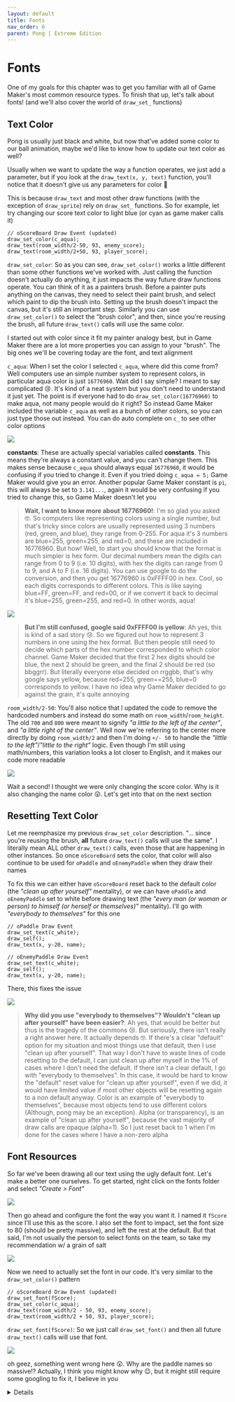 ```yaml
---
layout: default
title: Fonts
nav_order: 6
parent: Pong | Extreme Edition
---
```


# Fonts

One of my goals for this chapter was to get you familiar with all of Game Maker's most common resource types. To finish that up, let's talk about fonts! (and we'll also cover the world of ``draw_set_`` functions)

## Text Color

Pong is usually just black and white, but now that've added some color to our ball animation, maybe we'd like to know how to update our text color as well?

Usually when we want to update the way a function operates, we just add a parameter, but if you look at the ``draw_text(x, y, text)`` function, you'll notice that it doesn't give us any parameters for color 🤔

This is because ``draw_text`` and most other draw functions (with the exception of ``draw_sprite``) rely on ``draw_set_`` functions. So for example, let try changing our score text color to light blue (or cyan as game maker calls it)

```
// oScoreBoard Draw Event (updated)
draw_set_color(c_aqua);
draw_text(room_width/2-50, 93, enemy_score);
draw_text(room_width/2+50, 93, player_score);
```

``draw_set_color``: So as you can see, ``draw_set_color()`` works a little different than some other functions we've worked with. Just calling the function doesn't actually do anything, it just impacts the way future draw functions operate. You can think of it as a painters brush. Before a painter puts anything on the canvas, they need to select their paint brush, and select which paint to dip the brush into. Setting up the brush doesn't impact the canvas, but it's still an important step. Similarly you can use ``draw_set_color()`` to select the "brush color", and then, since you're reusing the brush, all future ``draw_text()`` calls will use the same color.

I started out with color since it fit my painter analogy best, but in Game Maker there are a lot more properties you can assign to your "brush". The big ones we'll be covering today are the font, and text alignment

``c_aqua``: When I set the color I selected ``c_aqua``, where did this come from? Well computers use an simple number system to represent colors, in particular aqua color is just ``16776960``. Wait did I say simple? I meant to say complicated 😢. It's kind of a neat system but you don't need to understand it just yet. The point is if everyone had to do ``draw_set_color(16776960)`` to make aqua, not many people would do it right? So instead Game Maker included the variable ``c_aqua`` as well as a bunch of other colors, so you can just type those out instead. You can do auto complete on ``c_`` to see other color options

![](../../assets/images/pong/color_options.png)

**constants**: These are actually special variables called **constants**. This means they're always a constant value, and you can't change them. This makes sense because ``c_aqua`` should always equal ``16776960``, it would be confusing if you tried to change it. Even if you tried doing ``c_aqua = 5;`` Game Maker would give you an error. Another popular Game Maker constant is ``pi``, this will always be set to ``3.141...``, again it would be very confusing if you tried to change this, so Game Maker doesn't let you

> **Wait, I want to know more about 16776960!**: I'm so glad you asked 🤓. So computers like representing colors using a single number, but that's tricky since colors are usually represented using 3 numbers (red, green, and blue), they range from 0-255. For aqua it's 3 numbers are blue=255, green=255, and red=0, and these are included in 16776960. But how! Well, to start you should know that the format is much simpler is hex form. Our decimal numbers mean the digits can range from 0 to 9 (i.e. 10 digits), with hex the digits can range from 0 to 9, and A to F (i.e. 16 digits). You can use google to do the conversion, and then you get 16776960 is 0xFFFF00 in hex. Cool, so each digits corresponds to different colors. This is like saying blue=FF, green=FF, and red=00, or if we convert it back to decimal it's blue=255, green=255, and red=0. In other words, aqua!

![](../../assets/images/pong/google_hex.png)

> **But I'm still confused, google said 0xFFFF00 is yellow**: Ah yes, this is kind of a sad story 😢. So we figured out how to represent 3 numbers in one using the hex format. But then people still need to decide which parts of the hex number corresponded to which color channel. Game Maker decided that the first 2 hex digits should be blue, the next 2 should be green, and the final 2 should be red (so bbggrr). But literally everyone else decided on rrggbb, that's why google says yellow, because red=255, green==255, blue=0 corresponds to yellow. I have no idea why Game Maker decided to go against the grain, it's quite annoying

``room_width/2-50``: You'll also notice that I updated the code to remove the hardcoded numbers and instead do some math on ``room_width``/``room_height``. The old ``700`` and ``800`` were meant to signify *"a little to the left of the center"*, and *"a little right of the center"*. Well now we're referring to the center more directly by doing ``room_width/2`` and then I'm doing ``+/- 50`` to handle the *"little to the left"*/*"little to the right"* logic. Even though I'm still using math/numbers, this variation looks a lot closer to English, and it makes our code more readable

![](../../assets/images/pong/all_text_aqua.png)

Wait a second! I thought we were only changing the score color. Why is it also changing the name color 😲. Let's get into that on the next section

## Resetting Text Color

Let me reemphasize my previous ``draw_set_color`` description. "... since you're reusing the brush, **all** future ``draw_text()`` calls will use the same". I literally mean ALL other ``draw_text()`` calls, even those that are happening in other instances. So once ``oScoreBoard`` sets the color, that color will also continue to be used for ``oPaddle`` and ``oEnemyPaddle`` when they draw their names

To fix this we can either have ``oScoreBoard`` reset back to the default color (the *"clean up after yourself"* mentality), or we can have ``oPaddle`` and ``oEnemyPaddle`` set to white before drawing text (the *"every man (or woman or person) to himself (or herself or themselves)"* mentality). I'll go with *"everybody to themselves"* for this one

```
// oPaddle Draw Event
draw_set_text(c_white);
draw_self();
draw_text(x, y-20, name);

// oEnemyPaddle Draw Event
draw_set_text(c_white);
draw_self();
draw_text(x, y-20, name);
```

There, this fixes the issue

![](../../assets/images/pong/only_score_aqua.png)

> **Why did you use "everybody to themselves"? Wouldn't "clean up after yourself" have been easier?**: Ah yes, that would be better but thus is the tragedy of the commons 😢. But seriously, there isn't really a right answer here. It actually depends 🤓. If there's a clear "default" option for my situation and most things use that default, then I use "clean up after yourself". That way I don't have to waste lines of code resetting to the default, I can just clean up after myself in the 1% of cases where I don't need the default. If there isn't a clear default, I go with "everybody to themselves". In this case, it would be hard to know the "default" reset value for "clean up after yourself", even if we did, it would have limited value if most other objects will be resetting again to a non default anyway. Color is an example of "everybody to themselves", because most objects tend to use different colors (Although, pong may be an exception). Alpha (or transparency), is an example of "clean up after yourself", because the vast majority of draw calls are opaque (alpha=1). So I just reset back to 1 when I'm done for the cases where I have a non-zero alpha

## Font Resources

So far we've been drawing all our text using the ugly default font. Let's make a better one ourselves. To get started, right click on the fonts folder and select *"Create > Font"*

![](../../assets/images/pong/create_font.gif)

Then go ahead and configure the font the way you want it. I named it ``fScore`` since I'll use this as the score. I also set the font to impact, set the font size to 80 (should be pretty massive), and left the rest at the default. But that said, I'm not usually the person to select fonts on the team, so take my recommendation w/ a grain of salt

![](../../assets/images/pong/font_settings.png)

Now we need to actually set the font in our code. It's very similar to the ``draw_set_color()`` pattern

```
// oScoreBoard Draw Event (updated)
draw_set_font(fScore);
draw_set_color(c_aqua);
draw_text(room_width/2 - 50, 93, enemy_score);
draw_text(room_width/2 + 50, 93, player_score);
```

``draw_set_font(fScore)``: So we just call ``draw_set_font()`` and then all future ``draw_text()`` calls will use that font.

![](../../assets/images/pong/global_font_demo.png)

oh geez, something went wrong here 😲. Why are the paddle names so massive!? Actually, I think you might know why 😉, but it might still require some googling to fix it, I believe in you

<details data-summary="How to make the paddles use the old font?" markdown="1">

```
// oScoreBoard Draw Event (updated)
draw_set_font(fScore);
draw_set_color(c_aqua);
draw_text(room_width/2 - 50, 93, enemy_score);
draw_text(room_width/2 + 50, 93, player_score);
draw_set_font(-1);
```

``draw_set_font(-1)``: Same as with colors, ``draw_set_font()`` sets the font across all objects, so we need to reset. In this case I'm using the "clean up after yourself" pattern, so I'm resetting at the end of ``oScoreBoard``, and we use ``-1`` to represent Game Maker's default font

![](../../assets/images/pong/score_font_demo.png)

</details>
